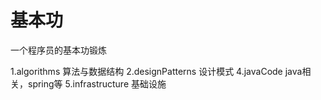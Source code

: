 # 基本功

一个程序员的基本功锻炼

1.algorithms 算法与数据结构
2.designPatterns 设计模式
4.javaCode java相关，spring等
5.infrastructure 基础设施 
